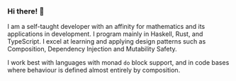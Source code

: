 ### Hi there! 👋

I am a self-taught developer with an affinity for mathematics and its applications in development.
I program mainly in Haskell, Rust, and TypeScript.
I excel at learning and applying design patterns such as Composition, Dependency Injection and Mutability Safety.

I work best with languages with monad `do` block support, and in code bases where behaviour is defined almost entirely by composition.
